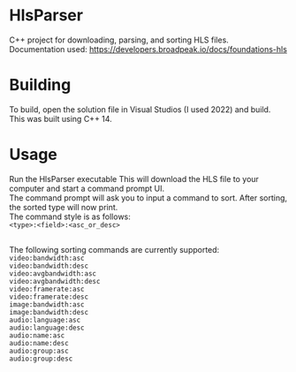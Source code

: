 # HlsParser
C++ project for downloading, parsing, and sorting HLS files.\
Documentation used: https://developers.broadpeak.io/docs/foundations-hls

# Building
To build, open the solution file in Visual Studios (I used 2022) and build. This was built using C++ 14.

# Usage
Run the HlsParser executable
This will download the HLS file to your computer and start a command prompt UI.\
The command prompt will ask you to input a command to sort. After sorting, the sorted type will now print.\
The command style is as follows:\
`<type>:<field>:<asc_or_desc>` 
##
The following sorting commands are currently supported:\
`video:bandwidth:asc`\
`video:bandwidth:desc`\
`video:avgbandwidth:asc`\
`video:avgbandwidth:desc`\
`video:framerate:asc`\
`video:framerate:desc`\
`image:bandwidth:asc`\
`image:bandwidth:desc`\
`audio:language:asc`\
`audio:language:desc`\
`audio:name:asc`\
`audio:name:desc`\
`audio:group:asc`\
`audio:group:desc`
